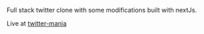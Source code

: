 Full stack twitter clone with some modifications built with nextJs.

Live at [twitter-mania](https://tweet-mania.vercel.app)
